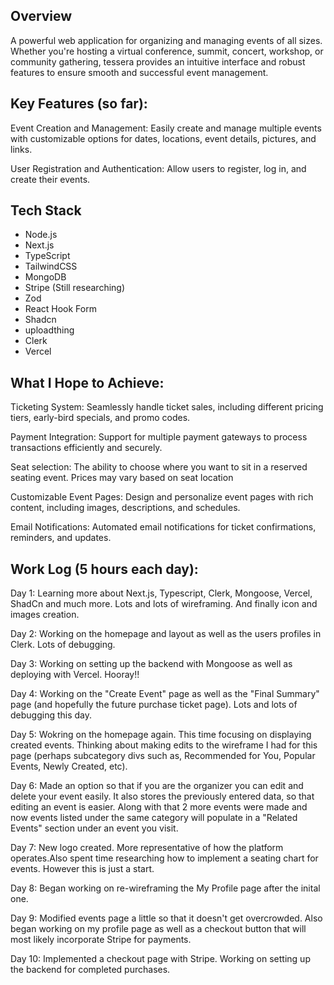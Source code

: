 ## Overview 
A powerful web application for organizing and managing events of all sizes. Whether you're hosting a virtual conference, summit, concert, workshop, or community gathering, tessera provides an intuitive interface and robust features to ensure smooth and successful event management.

## Key Features (so far):
Event Creation and Management: Easily create and manage multiple events with customizable options for dates, locations, event details, pictures, and links.

User Registration and Authentication: Allow users to register, log in, and create their events.

## Tech Stack
- Node.js
- Next.js
- TypeScript
- TailwindCSS
- MongoDB
- Stripe (Still researching)
- Zod
- React Hook Form
- Shadcn
- uploadthing
- Clerk
- Vercel

## What I Hope to Achieve:
Ticketing System: Seamlessly handle ticket sales, including different pricing tiers, early-bird specials, and promo codes.

Payment Integration: Support for multiple payment gateways to process transactions efficiently and securely.

Seat selection: The ability to choose where you want to sit in a reserved seating event. Prices may vary based on seat location

Customizable Event Pages: Design and personalize event pages with rich content, including images, descriptions, and schedules.

Email Notifications: Automated email notifications for ticket confirmations, reminders, and updates.

## Work Log (5 hours each day):
Day 1: Learning more about Next.js, Typescript, Clerk, Mongoose, Vercel, ShadCn and much more. Lots and lots of wireframing. And finally icon and images creation.

Day 2: Working on the homepage and layout as well as the users profiles in Clerk. Lots of debugging.

Day 3: Working on setting up the backend with Mongoose as well as deploying with Vercel. Hooray!!

Day 4: Working on the "Create Event" page as well as the "Final Summary" page (and hopefully the future purchase ticket page). Lots and lots of debugging this day.

Day 5: Wokring on the homepage again. This time focusing on displaying created events. Thinking about making edits to the wireframe I had for this page (perhaps subcategory divs such as, Recommended for You, Popular Events, Newly Created, etc).

Day 6: Made an option so that if you are the organizer you can edit and delete your event easily. It also stores the previously entered data, so that editing an event is easier. Along with that 2 more events were made and now events listed under the same category will populate in a "Related Events" section under an event you visit.

Day 7: New logo created. More representative of how the platform operates.Also spent time researching how to implement a seating chart for events. However this is just a start.

Day 8: Began working on re-wireframing the My Profile page after the inital one.

Day 9: Modified events page a little so that it doesn't get overcrowded. Also began working on my profile page as well as a checkout button that will most likely incorporate Stripe for payments.

Day 10: Implemented a checkout page with Stripe. Working on setting up the backend for completed purchases.